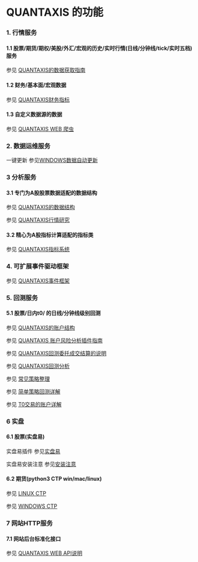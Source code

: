 # QUANTAXIS 的功能


### 1. 行情服务

#### 1.1 股票/期货/期权/美股/外汇/宏观的历史/实时行情(日线/分钟线/tick/实时五档)服务

参见 [QUANTAXIS的数据获取指南](https://github.com/QUANTAXIS/QUANTAXIS/Documents/DataFetch.md)

#### 1.2 财务/基本面/宏观数据

参见 [QUANTAXIS财务指标](https://github.com/QUANTAXIS/QUANTAXIS/Documents/financial_means.md)

#### 1.3 自定义数据源的数据

参见 [QUANTAXIS WEB 爬虫](https://github.com/QUANTAXIS/QUANTAXIS/Documents/crawler.md)

### 2. 数据运维服务

一键更新 参见[WINDOWS数据自动更新](https://github.com/QUANTAXIS/QUANTAXIS/config/windows_autojob_updatedata.md)


### 3 分析服务

#### 3.1 专门为A股股票数据适配的数据结构

参见 [QUANTAXIS的数据结构](https://github.com/QUANTAXIS/QUANTAXIS/Documents/DataStruct.md)

参见 [QUANTAXIS行情研究](https://github.com/QUANTAXIS/QUANTAXIS/Documents/analysis.md)

#### 3.2 精心为A股指标计算适配的指标类

参见 [QUANTAXIS指标系统](https://github.com/QUANTAXIS/QUANTAXIS/Documents/indicators.md)


### 4. 可扩展事件驱动框架

参见 [QUANTAXIS事件框架](https://github.com/QUANTAXIS/QUANTAXIS/Documents/about_event.md)


### 5. 回测服务

#### 5.1 股票/日内t0/ 的日线/分钟线级别回测

参见 [QUANTAXIS的账户结构](https://github.com/QUANTAXIS/QUANTAXIS/Documents/account.md)

参见 [QUANTAXIS 账户风险分析插件指南](https://github.com/QUANTAXIS/QUANTAXIS/Documents/risk.md)

参见 [QUANTAXIS回测委托成交结算的说明](https://github.com/QUANTAXIS/QUANTAXIS/Documents/orderanddeal.md)

参见 [QUANTAXIS回测分析](https://github.com/QUANTAXIS/QUANTAXIS/Documents/backtestanalysis.md)

参见 [常见策略整理](https://github.com/QUANTAXIS/QUANTAXIS/Documents/strategy.md)

参见 [简单策略回测详解](https://github.com/QUANTAXIS/QUANTAXIS/Documents/QUANTAXIS回测分析全过程讲解.md)

参见 [T0交易的账户详解](https://github.com/QUANTAXIS/QUANTAXIS/Documents/TEST_ORDER_BACKTEST_T0.md)

### 6 实盘

#### 6.1 股票(实盘易)

实盘易插件 参见[实盘易](http://www.iguuu.com/e?x=18839)

实盘易安装注意 参见[安装注意](https://github.com/QUANTAXIS/QUANTAXIS/shipane_install_memo.md)

#### 6.2 期货(python3 CTP win/mac/linux)

参见 [LINUX CTP](https://github.com/QUANTAXIS/QUANTAXIS/QUANTAXIS_Trade/LINUXCTP)

参见 [WINDOWS CTP](https://github.com/QUANTAXIS/QUANTAXIS/QUANTAXIS_Trade/WindowsCTP)

### 7 网站HTTP服务

#### 7.1 网站后台标准化接口

参见 [QUANTAXIS WEB API说明](https://github.com/QUANTAXIS/QUANTAXIS/Documents/backendapi.md)
